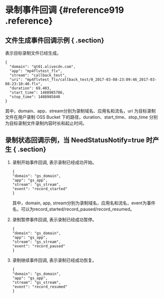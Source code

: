 # 录制事件回调 {#reference919 .reference}

## 文件生成事件回调示例 { .section}

表示目标录制文件已经生成。

```language-json
{
  "domain": "qt01.alivecdn.com",
  "app": "mp4flvtest_flv",
  "stream": "callback_test",
  "uri": "mp4flvtest_flv/callback_test/0_2017-03-08-23:09:46_2017-03-08-23:10:40.flv",
  "duration": 69.403,
  "start_time": 1488985786,
  "stop_time": 1488985840
}

```

其中，domain、app、stream分别为录制域名、应用名和流名，uri 为目标录制文件在用户录制 OSS Bucket 下的路径，duration、start\_time、stop\_time 分别为目标录制文件录制内容时长和起止时间。

## 录制状态回调示例，当 NeedStatusNotify=true 时产生 { .section}

1.  录制开始事件回调, 表示录制已经成功开始。

    ```language-json
    {
    "domain": "gs_domain",
    "app": "gs_app",
    "stream": "gs_stream",
    "event": "record_started"
    }
    
    ```

    其中，domain, app, stream分别为录制域名，应用名和流名，event为事件名，可以为record\_started/record\_paused/record\_resumed。

2.  录制暂停事件回调, 表示录制已经成功暂停。

    ```language-json
    {
    "domain": "gs_domain",
    "app": "gs_app",
    "stream": "gs_stream",
    "event": "record_paused"
    }
    
    ```

3.  录制继续事件回调, 表示录制已经成功恢复。

    ```language-json
    {
    "domain": "gs_domain",
    "app": "gs_app",
    "stream": "gs_stream",
    "event": "record_resumed"
    }
    
    ```


